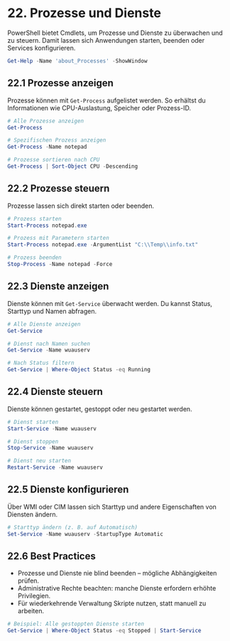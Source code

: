 # 22. Prozesse und Dienste

PowerShell bietet Cmdlets, um Prozesse und Dienste zu überwachen und zu steuern. Damit lassen sich Anwendungen starten, beenden oder Services konfigurieren.

```powershell
Get-Help -Name 'about_Processes' -ShowWindow
```

## 22.1 Prozesse anzeigen

Prozesse können mit `Get-Process` aufgelistet werden. So erhältst du Informationen wie CPU-Auslastung, Speicher oder Prozess-ID.

```powershell
# Alle Prozesse anzeigen
Get-Process

# Spezifischen Prozess anzeigen
Get-Process -Name notepad

# Prozesse sortieren nach CPU
Get-Process | Sort-Object CPU -Descending
```

## 22.2 Prozesse steuern

Prozesse lassen sich direkt starten oder beenden.

```powershell
# Prozess starten
Start-Process notepad.exe

# Prozess mit Parametern starten
Start-Process notepad.exe -ArgumentList "C:\\Temp\\info.txt"

# Prozess beenden
Stop-Process -Name notepad -Force
```

## 22.3 Dienste anzeigen

Dienste können mit `Get-Service` überwacht werden. Du kannst Status, Starttyp und Namen abfragen.

```powershell
# Alle Dienste anzeigen
Get-Service

# Dienst nach Namen suchen
Get-Service -Name wuauserv

# Nach Status filtern
Get-Service | Where-Object Status -eq Running
```

## 22.4 Dienste steuern

Dienste können gestartet, gestoppt oder neu gestartet werden.

```powershell
# Dienst starten
Start-Service -Name wuauserv

# Dienst stoppen
Stop-Service -Name wuauserv

# Dienst neu starten
Restart-Service -Name wuauserv
```

## 22.5 Dienste konfigurieren

Über WMI oder CIM lassen sich Starttyp und andere Eigenschaften von Diensten ändern.

```powershell
# Starttyp ändern (z. B. auf Automatisch)
Set-Service -Name wuauserv -StartupType Automatic
```

## 22.6 Best Practices

- Prozesse und Dienste nie blind beenden – mögliche Abhängigkeiten prüfen.
- Administrative Rechte beachten: manche Dienste erfordern erhöhte Privilegien.
- Für wiederkehrende Verwaltung Skripte nutzen, statt manuell zu arbeiten.

```powershell
# Beispiel: Alle gestoppten Dienste starten
Get-Service | Where-Object Status -eq Stopped | Start-Service
```
